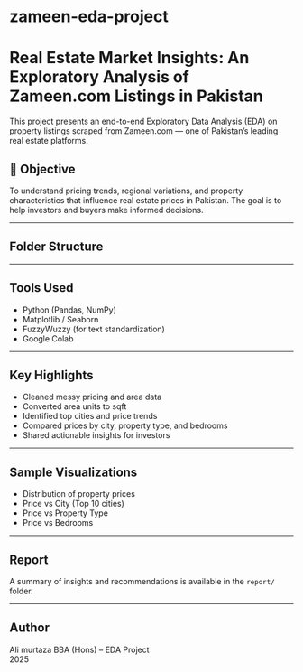 # zameen-eda-project
# Real Estate Market Insights: An Exploratory Analysis of Zameen.com Listings in Pakistan

This project presents an end-to-end Exploratory Data Analysis (EDA) on property listings scraped from Zameen.com — one of Pakistan’s leading real estate platforms.

## 📌 Objective

To understand pricing trends, regional variations, and property characteristics that influence real estate prices in Pakistan. The goal is to help investors and buyers make informed decisions.

---

## Folder Structure


---

## Tools Used

- Python (Pandas, NumPy)
- Matplotlib / Seaborn
- FuzzyWuzzy (for text standardization)
- Google Colab

---

## Key Highlights

- Cleaned messy pricing and area data
- Converted area units to sqft
- Identified top cities and price trends
- Compared prices by city, property type, and bedrooms
- Shared actionable insights for investors

---

## Sample Visualizations

- Distribution of property prices
- Price vs City (Top 10 cities)
- Price vs Property Type
- Price vs Bedrooms

---

## Report

A summary of insights and recommendations is available in the `report/` folder.

---

## Author

Ali murtaza BBA (Hons) – EDA Project  
2025  

